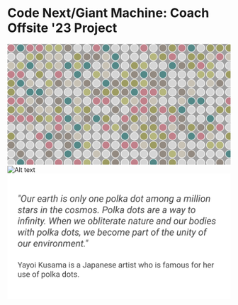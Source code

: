 # Code Next/Giant Machine: Coach Offsite '23 Project

![Alt text](./1.png "Website")
![Alt text](./2.png "Photograph LV")
![Alt text](./3.png "Quote")